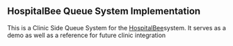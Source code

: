 ## HospitalBee Queue System Implementation ##
This is a Clinic Side Queue System for the [HospitalBee](https://github.com/zhangks98/hospitalbees "HospitalBee Repository")system.
It serves as a demo as well as a reference for future clinic integration

